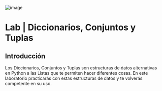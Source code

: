 ![image](https://github.com/user-attachments/assets/6544a337-31ac-4b8a-ae6c-d58268080fef)

# Lab | Diccionarios, Conjuntos y Tuplas

## Introducción
Los Diccionarios, Conjuntos y Tuplas son estructuras de datos alternativas en Python a las Listas que te permiten hacer diferentes cosas. En este laboratorio practicarás con estas estructuras de datos y te volverás competente en su uso.

